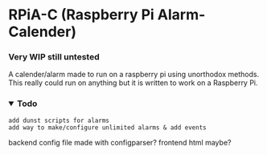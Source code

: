 # RPiA-C (Raspberry Pi Alarm-Calender)
### Very WIP still untested
A calender/alarm made to run on a raspberry pi using unorthodox methods. This really could run on anything but it is written to work on a Raspberry Pi.

### <details open><summary>Todo</summary>
  
  ```
  add dunst scripts for alarms
  add way to make/configure unlimited alarms & add events 
  ```
  
</details>

backend config file made with configparser? frontend html maybe?
